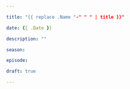 ```yaml
---

title: "{{ replace .Name "-" " " | title }}"

date: {{ .Date }}

description: ""

season:

episode:

draft: true

---
```

